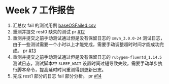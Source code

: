 # Week 7 工作报告

1. 汇总仅 fail 的测试用例 [baseOSFailed.csv](./baseOSFailed.csv)
2. 重测并提交 rest0 缺失的测试 pr [#12](https://github.com/KotorinMinami/res_list/commit/6fc49cbc70c91a39eaf261a2fef64af8a1314883)
3. 重测并提交之前手动测试通过但是没有保留日志的 ``xmvn_3.0.0-24`` 测试日志，由于一些测试需要一个小时以上才能完成，需要手动调整超时时间才能成功完成。 pr [#13](https://github.com/KotorinMinami/res_list/commit/2dcda539b51a7153a76c640396ea4dd5c03addea)
4. 重测并提交之前手动测试通过但是没有保留日志的  ``rubygem-fluentd_1.14.5`` 测试日志，测试脚本中 ``SLEEP_WAIT`` 设置时间过短导致失败，需要手动单步执行脚本命令，提高延时时间重测得到更新日志。
5. 完成 rest1 部分的日志 fail 部分分析。 pr [#14](https://github.com/KotorinMinami/res_list/commit/eaffea9454b6df1a29d65b3cf3d3d7228f3b05dc)
